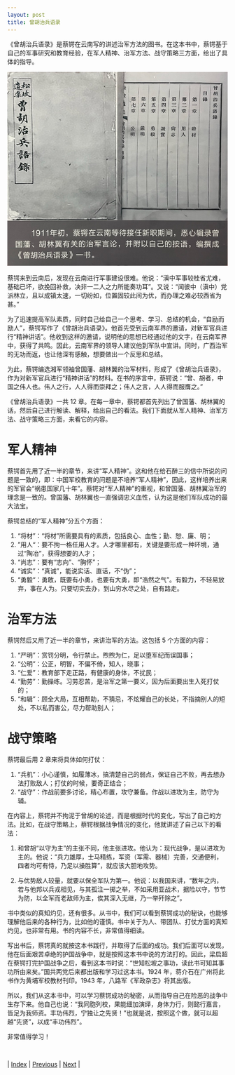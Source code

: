 ```yaml
---
layout: post
title: 曾胡治兵语录
---
```


《曾胡治兵语录》是蔡锷在云南写的讲述治军方法的图书。在这本书中，蔡锷基于自己的军事研究和教育经验，在军人精神、治军方法、战守策略三方面，给出了具体的指导。

![曾胡治兵语录](fig/6-3.jpeg "曾胡治兵语录")

蔡锷来到云南后，发现在云南进行军事建设很难。他说：“滇中军事较桂省尤难，基础已坏，欲挽回补救，决非一二人之力所能奏功耳”。又说：“闻彼中（滇中）党派林立，且以成镇太速，一切纷如，位置固较此间为优，而办理之难必较西省为甚。”

为了迅速提高军队素质，同时自己给自己一个思考、学习、总结的机会，“自励而励人”，蔡锷写作了《曾胡治兵语录》。他首先受到云南军界的邀请，对新军官兵进行“精神讲话”。他收到这样的邀请，说明他的思想已经通过他的文字，在云南军界中，获得了共鸣。因此，云南军界的领导人建议他到军队中宣讲。同时，广西治军的无功而返，也让他深有感触，想要做出一个反思和总结。

为此，蔡锷编选湘军领袖曾国藩、胡林翼的治军材料，形成了《曾胡治兵语录》，作为对新军官兵进行“精神讲话”的材料。在书的序言中，蔡锷说：“曾、胡者，中国之伟人也。伟人之行，人人得而崇拜之；伟人之言，人人得而服膺之。”

《曾胡治兵语录》一共 12 章。在每一章中，蔡锷都首先列出了曾国藩、胡林翼的话，然后自己进行解读、解释，给出自己的看法。我们下面就从军人精神、治军方法、战守策略三方面，来看它的内容。

# 军人精神

蔡锷首先用了近一半的章节，来讲“军人精神”。这和他在给石醉三的信中所说的问题是一致的，即：中国军校教育的问题是不培养“军人精神”，因此，这样培养出来的军官会“祸患国家几十年”。蔡锷对“军人精神”的重视，和曾国藩、胡林翼治军的理念是一致的。曾国藩、胡林翼也一直强调忠义血性，认为这是他们军队成功的最大法宝。

蔡锷总结的“军人精神”分五个方面：

1. “将材”：“将材”所需要具有的素质，包括良心、血性；勤、恕、廉、明；
2. ”用人“：要不拘一格任用人才。人才哪里都有，关键是要形成一种环境，通过“陶冶”，获得想要的人才；
3. “尚志”：要有“志向”、“胸怀”；
4. “诚实”：“真诚”，能说实话、直话，不“伪”；
5. “勇毅“：勇敢，既要有小勇，也要有大勇，即“浩然之气”。有毅力，不轻易放弃，事在人为。只要切实去办，到山穷水尽之处，自有路走。

# 治军方法

蔡锷然后又用了近一半的章节，来讲治军的方法。这包括 5 个方面的内容：
1. “严明”：赏罚分明，令行禁止。煦煦为仁，足以堕军纪而误国事；
2. “公明”：公正，明智，不偏不倚，知人，晓事；
3. “仁爱”：教育部下走正路，有健康的身体，不扰民；
4. “勤劳”：勤操练。习劳忍苦，是治军之第一要义，因为后面要出生入死打仗的；
5. “和辑”：顾全大局，互相帮助，不猜忌，不炫耀自己的长处，不指摘别人的短处，不以私而害公，尽力帮助别人；

# 战守策略

蔡锷最后用 2 章来将具体如何打仗：
1. “兵机”：小心谨慎，如履薄冰，搞清楚自己的弱点，保证自己不败，再去想办法打败敌人；打仗的时候，要奇正结合；
2. “战守”：作战前要多讨论，精心布置，攻守兼备。作战以进攻为主，防守为辅。

在内容上，蔡锷并不拘泥于曾胡的论述，而是根据时代的变化，写出了自己的方法。比如，在战守策略上，蔡锷根据战争情况的变化，他就讲述了自己以下的看法：

1. 和曾胡“以守为主”的主张不同，他主张进攻。他认为：现代战争，是以进攻为主的。他说：“兵力雄厚，士马精练，军资（军需、器械）完善，交通便利，四者均可有恃，乃足以操胜算”，就应该大胆地攻势。

2. 与优势敌人较量，就要以保全军队为第一。他说：以我国来讲，“数年之内，若与他邦以兵戎相见，与其孤注一掷之举，不如采用亚战术，据险以守，节节为防，以全军而老敌师为主，俟其深入无继，乃一举歼除之”。

书中类似的真知灼见，还有很多。从书中，我们可以看到蔡锷成功的秘诀，也能够理解他后来的各种行为，比如他的谨慎。书中关于为人、带团队、打仗方面的真知灼见，也非常有用。书的内容不长，非常值得细读。

写出书后，蔡锷真的就按这本书践行，并取得了后面的成功。我们后面可以发现，他在后面艰苦卓绝的护国战争中，就是按照这本书中说的方法打的。因此，梁启超在蔡锷打完护国战争之后，看到这本书时说：“世知松坡之事功，读此书可知其事功所由来矣。”国共两党后来都出版和学习过这本书。1924 年，蒋介石在广州将此书作为黄埔军校教材刊印。1943 年，八路军《军政杂志》将其出版。

所以，我们从这本书中，可以学习蔡锷成功的秘密，从而指导自己在险恶的战争中生存下来。他自己也说：“我同胞列校，果能细加演绎，身体力行，则懿行嘉言，皆足为我师资。丰功伟烈，宁独让之先贤！”也就是说，按照这个做，就可以超越“先贤”，以成“丰功伟烈”。

非常值得学习！

<br/>

| [Index](./) | [Previous](6-1-yunnan) | [Next](7-1-xinhai) |
